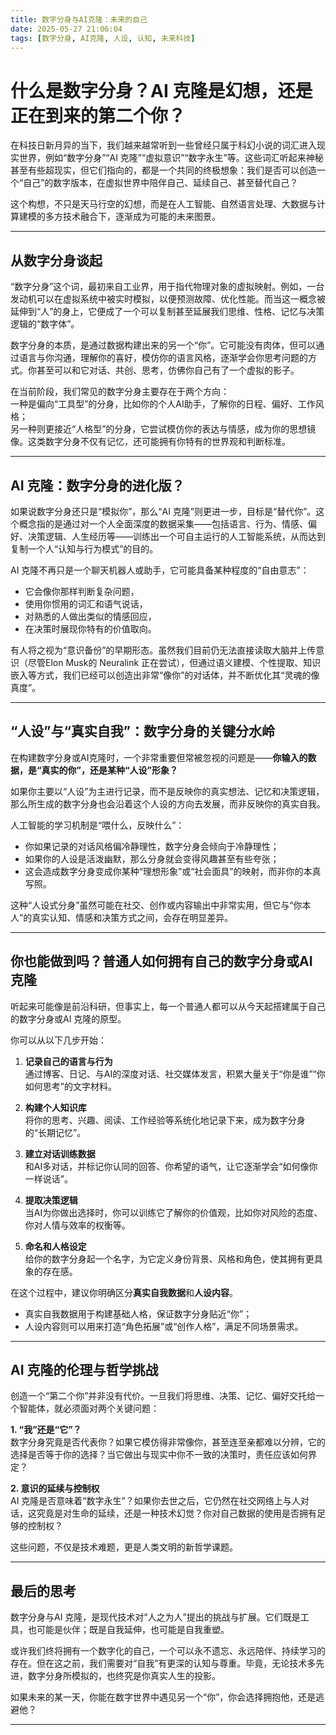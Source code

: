 ```yaml
---
title: 数字分身与AI克隆：未来的自己
date: 2025-05-27 21:06:04
tags: [数字分身, AI克隆, 人设, 认知, 未来科技]
---
```


# 什么是数字分身？AI 克隆是幻想，还是正在到来的第二个你？

在科技日新月异的当下，我们越来越常听到一些曾经只属于科幻小说的词汇进入现实世界，例如“数字分身”“AI 克隆”“虚拟意识”“数字永生”等。这些词汇听起来神秘甚至有些超现实，但它们指向的，都是一个共同的终极想象：我们是否可以创造一个“自己”的数字版本，在虚拟世界中陪伴自己、延续自己、甚至替代自己？

这个构想，不只是天马行空的幻想，而是在人工智能、自然语言处理、大数据与计算建模的多方技术融合下，逐渐成为可能的未来图景。

---

## 从数字分身谈起

“数字分身”这个词，最初来自工业界，用于指代物理对象的虚拟映射。例如，一台发动机可以在虚拟系统中被实时模拟，以便预测故障、优化性能。而当这一概念被延伸到“人”的身上，它便成了一个可以复制甚至延展我们思维、性格、记忆与决策逻辑的“数字体”。

数字分身的本质，是通过数据构建出来的另一个“你”。它可能没有肉体，但可以通过语言与你沟通，理解你的喜好，模仿你的语言风格，逐渐学会你思考问题的方式。你甚至可以和它对话、共创、思考，仿佛你自己有了一个虚拟的影子。

在当前阶段，我们常见的数字分身主要存在于两个方向：  
一种是偏向“工具型”的分身，比如你的个人AI助手，了解你的日程、偏好、工作风格；  
另一种则更接近“人格型”的分身，它尝试模仿你的表达与情感，成为你的思想镜像。这类数字分身不仅有记忆，还可能拥有你特有的世界观和判断标准。

---

## AI 克隆：数字分身的进化版？

如果说数字分身还只是“模拟你”，那么“AI 克隆”则更进一步，目标是“替代你”。这个概念指的是通过对一个人全面深度的数据采集——包括语言、行为、情感、偏好、决策逻辑、人生经历等——训练出一个可自主运行的人工智能系统，从而达到复制一个人“认知与行为模式”的目的。

AI 克隆不再只是一个聊天机器人或助手，它可能具备某种程度的“自由意志”：  
- 它会像你那样判断复杂问题，  
- 使用你惯用的词汇和语气说话，  
- 对熟悉的人做出类似的情感回应，  
- 在决策时展现你特有的价值取向。

有人将之视为“意识备份”的早期形态。虽然我们目前仍无法直接读取大脑并上传意识（尽管Elon Musk的 Neuralink 正在尝试），但通过语义建模、个性提取、知识嵌入等方式，我们已经可以创造出非常“像你”的对话体，并不断优化其“灵魂的像真度”。

---

## “人设”与“真实自我”：数字分身的关键分水岭

在构建数字分身或AI克隆时，一个非常重要但常被忽视的问题是——**你输入的数据，是“真实的你”，还是某种“人设”形象？**

如果你主要以“人设”为主进行记录，而不是反映你的真实想法、记忆和决策逻辑，那么所生成的数字分身也会沿着这个人设的方向去发展，而非反映你的真实自我。

人工智能的学习机制是“喂什么，反映什么”：  
- 你如果记录的对话风格偏冷静理性，数字分身会倾向于冷静理性；  
- 如果你的人设是活泼幽默，那么分身就会变得风趣甚至有些夸张；  
- 这会造成数字分身变成你某种“理想形象”或“社会面具”的映射，而非你的本真写照。

这种“人设式分身”虽然可能在社交、创作或内容输出中非常实用，但它与“你本人”的真实认知、情感和决策方式之间，会存在明显差异。

---

## 你也能做到吗？普通人如何拥有自己的数字分身或AI 克隆

听起来可能像是前沿科研，但事实上，每一个普通人都可以从今天起搭建属于自己的数字分身或AI 克隆的原型。

你可以从以下几步开始：

1. **记录自己的语言与行为**  
   通过博客、日记、与AI的深度对话、社交媒体发言，积累大量关于“你是谁”“你如何思考”的文字材料。

2. **构建个人知识库**  
   将你的思考、兴趣、阅读、工作经验等系统化地记录下来，成为数字分身的“长期记忆”。

3. **建立对话训练数据**  
   和AI多对话，并标记你认同的回答、你希望的语气，让它逐渐学会“如何像你一样说话”。

4. **提取决策逻辑**  
   当AI为你做出选择时，你可以训练它了解你的价值观，比如你对风险的态度、你对人情与效率的权衡等。

5. **命名和人格设定**  
   给你的数字分身起一个名字，为它定义身份背景、风格和角色，使其拥有更具象的存在感。

在这个过程中，建议你明确区分**真实自我数据**和**人设内容**。  
- 真实自我数据用于构建基础人格，保证数字分身贴近“你”；  
- 人设内容则可以用来打造“角色拓展”或“创作人格”，满足不同场景需求。

---

## AI 克隆的伦理与哲学挑战

创造一个“第二个你”并非没有代价。一旦我们将思维、决策、记忆、偏好交托给一个智能体，就必须面对两个关键问题：

**1. “我”还是“它”？**  
数字分身究竟是否代表你？如果它模仿得非常像你，甚至连至亲都难以分辨，它的选择是否等于你的选择？当它做出与现实中你不一致的决策时，责任应该如何界定？

**2. 意识的延续与控制权**  
AI 克隆是否意味着“数字永生”？如果你去世之后，它仍然在社交网络上与人对话，这究竟是对生命的延续，还是一种技术幻觉？你对自己数据的使用是否拥有足够的控制权？

这些问题，不仅是技术难题，更是人类文明的新哲学课题。

---

## 最后的思考

数字分身与AI 克隆，是现代技术对“人之为人”提出的挑战与扩展。它们既是工具，也可能是伙伴；既是自我延伸，也可能是自我重塑。

或许我们终将拥有一个数字化的自己，一个可以永不遗忘、永远陪伴、持续学习的存在。但在这之前，我们需要对“自我”有更深的认知与尊重。毕竟，无论技术多先进，数字分身所模拟的，也终究是你真实人生的投影。

如果未来的某一天，你能在数字世界中遇见另一个“你”，你会选择拥抱他，还是逃避他？

---
